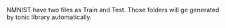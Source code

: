 NMNIST have two files as Train and Test. Those folders will ge generated by tonic library automatically.
